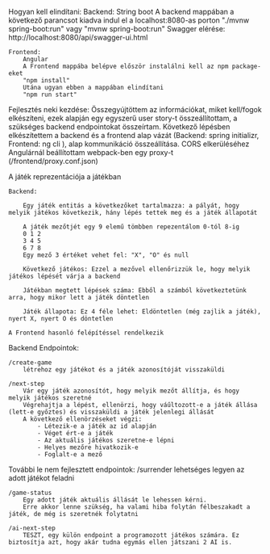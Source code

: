 
Hogyan kell elindítani:
	Backend: 
		String boot
		A backend mappában a következő parancsot kiadva indul el a localhost:8080-as porton
		"./mvnw spring-boot:run" vagy "mvnw spring-boot:run"
		Swagger elérése: http://localhost:8080/api/swagger-ui.html
		
	Frontend: 
		Angular
		A Frontend mappába belépve először instalálni kell az npm package-eket
		"npm install"
		Utána ugyan ebben a mappában elindítani
		"npm run start" 
		
Fejlesztés neki kezdése:
	Összegyújtöttem az információkat, miket kell/fogok elkészíteni, ezek alapján egy egyszerű user story-t összeállítottam, a szükséges backend endpointokat összeírtam.
	Következő lépésben elkészítettem a backend és a frontend alap vázát (Backend: spring initializr, Frontend: ng cli ), alap kommunikáció összeállítása. CORS elkerüléséhez Angulárnál beállítottam webpack-ben egy proxy-t (/frontend/proxy.conf.json)
	
A játék reprezentációja a játékban

	Backend:
	
		Egy játék entitás a következőket tartalmazza: a pályát, hogy melyik játékos következik, hány lépés tettek meg és a játék állapotát
		
		A játék mezőtjét egy 9 elemű tömbben repezentálom 0-tól 8-ig
		0 1 2
		3 4 5
		6 7 8
		Egy mező 3 értéket vehet fel: "X", "O" és null
		
		Következő játékos: Ezzel a mezővel ellenőrizzük le, hogy melyik játékos lépését várja a backend
		
		Játékban megtett lépések száma: Ebből a számból következtetünk arra, hogy mikor lett a játék döntetlen
		
		Játék állapota: Ez 4 féle lehet: Eldöntetlen (még zajlik a játék), nyert X, nyert O és döntetlen
		
	A Frontend hasonló felépítéssel rendelkezik
	
Backend Endpointok:

	/create-game
		létrehoz egy játékot és a játék azonosítóját visszaküldi
		
	/next-step
		Vár egy játék azonosítót, hogy melyik mezőt állítja, és hogy melyik játékos szeretné
		Végrehajtja a lépést, ellenörzi, hogy váűltozott-e a játék állása (lett-e győztes) és visszaküldi a játék jelenlegi állását
		A következő ellenörzéseket végzi:
			- Létezik-e a játék az id alapján
			- Véget ért-e a játék
			- Az aktuális játékos szeretne-e lépni
			- Helyes mezőre hivatkozik-e
			- Foglalt-e a mező
			
További le nem fejlesztett endpointok:
	/surrender
		lehetséges legyen az adott játékot feladni
	
	/game-status
		Egy adott játék aktuális állását le lehessen kérni.
		Erre akkor lenne szükség, ha valami hiba folytán félbeszakadt a játék, de még is szeretnék folytatni
			
	/ai-next-step
		TESZT, egy külön endpoint a programozott játékos számára. Ez biztosítja azt, hogy akár tudna egymás ellen játszani 2 AI is.
			
			


